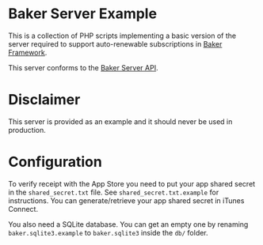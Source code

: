 # Baker Server Example

This is a collection of PHP scripts implementing a basic version of the server required to support auto-renewable subscriptions in [Baker Framework](https://github.com/Simbul/baker).

This server conforms to the [Baker Server API](https://github.com/Simbul/baker/wiki/Baker-Server-API).

# Disclaimer

This server is provided as an example and it should never be used in production.

# Configuration

To verify receipt with the App Store you need to put your app shared secret in the `shared_secret.txt` file. See `shared_secret.txt.example` for instructions.
You can generate/retrieve your app shared secret in iTunes Connect.

You also need a SQLite database. You can get an empty one by renaming `baker.sqlite3.example` to `baker.sqlite3` inside the `db/` folder.
